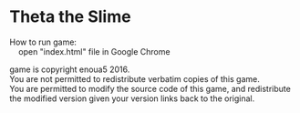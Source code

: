 # Theta the Slime
How to run game: <br/>
&nbsp;&nbsp;&nbsp;&nbsp;open "index.html" file in Google Chrome

game is copyright enoua5 2016.<br>
You are not permitted to redistribute verbatim copies of this game.<br>
You are permitted to modify the source code of this game, and redistribute the modified version given your version links back to the original.
